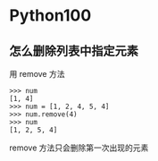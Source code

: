 # Python100


## 怎么删除列表中指定元素

用 remove 方法

```
>>> num
[1, 4]
>>> num = [1, 2, 4, 5, 4]
>>> num.remove(4)
>>> num
[1, 2, 5, 4]
```
remove 方法只会删除第一次出现的元素
